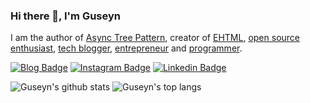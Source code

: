 <!--
**Guseyn/guseyn** is a ✨ _special_ ✨ repository because its `README.md` (this file) appears on your GitHub profile.

Here are some ideas to get you started:

- 🔭 I’m currently working on ...
- 🌱 I’m currently learning ...
- 👯 I’m looking to collaborate on ...
- 🤔 I’m looking for help with ...
- 💬 Ask me about ...
- 📫 How to reach me: ...
- 😄 Pronouns: ...
- ⚡ Fun fact: ...
-->

### Hi there 👋, I'm Guseyn

I am the author of [Async Tree Pattern](https://guseyn.com/pdf/Async_Tree_Pattern.pdf), creator of [EHTML](https://github.com/Guseyn/EHTML), [open source enthusiast](https://guseyn.com/stuff/projects?v=1.0.227), [tech blogger](https://guseyn.com), [entrepreneur](https://guseyn.com/stuff/about#entrepreneur) and [programmer](https://guseyn.com/stuff/about#programmer).

[![Blog Badge](https://img.shields.io/badge/-guseyn.com-red?style=flat-square&logoColor=white&link=https://guseyn.com)](https://guseyn.com)
[![Instagram Badge](https://img.shields.io/badge/-guseyn-orchid?style=flat-square&logo=instagram&logoColor=white&link=https://instagram.com/guseyn.4u)](https://instagram.com/guseyn.4u)
[![Linkedin Badge](https://img.shields.io/badge/-guseyn-blue?style=flat-square&logo=Linkedin&logoColor=white&link=https://www.linkedin.com/in/guseyn-ismayylov-111bb1179/)](https://www.linkedin.com/in/guseyn-ismayylov-111bb1179/)

![Guseyn's github stats](https://github-readme-stats.vercel.app/api?username=guseyn&show_icons=true&theme=default&disable_animations=true&count_private=true&hide_rank=true&include_all_commits=true&custom_title=GitHub%20Stats&line_height=20)
![Guseyn's top langs](https://github-readme-stats.vercel.app/api/top-langs/?username=guseyn&hide=TeX&layout=compact)
